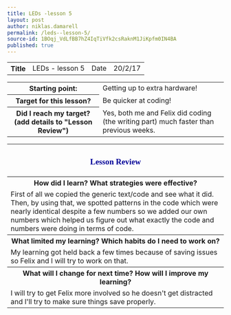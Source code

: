 ```yaml
---
title: LEDs -lesson 5
layout: post
author: niklas.damarell
permalink: /leds--lesson-5/
source-id: 1BOqj_VdLfBB7hZ4IqTiVfk2csRaknM1JiKpfm0IN4BA
published: true
---
```

<table>
  <tr>
    <th>Title</th>
    <td>LEDs - lesson 5</td>
    <td>Date</td>
    <td>20/2/17</td>
  </tr>
</table>


<table>
  <tr>
    <th>Starting point:</th>
    <td>Getting up to extra hardware!</td>
  </tr>
  <tr>
    <th>Target for this lesson?</th>
    <td>Be quicker at coding!</td>
  </tr>
  <tr>
    <th>Did I reach my target? 
(add details to "Lesson Review")</th>
    <td> Yes, both me and Felix did coding (the writing part) much faster than previous weeks.</td>
  </tr>
</table>


<table>
  <tr>
    <th><h3><font face="Trebuchet MS" style="color:#000099;">Lesson Review </font></h3></th>
  </tr>
  <tr>
    <th>How did I learn? What strategies were effective? </th>
  </tr>
  <tr>
    <td>First of all we copied the generic text/code and see what it did. Then, by using that, we spotted patterns in the code which were nearly identical despite a few numbers so we added our own numbers which helped us figure out what exactly the code and numbers were doing in terms of code.</td>
  </tr>
  <tr>
    <th>What limited my learning? Which habits do I need to work on? </th>
  </tr>
  <tr>
    <td>My learning got held back a few times because of saving issues so Felix and I will try to work on that.</td>
  </tr>
  <tr>
    <th>What will I change for next time? How will I improve my learning?</th>
  </tr>
  <tr>
    <td>I will try to get Felix more involved so he doesn't get distracted and I'll try to make sure things save properly.</td>
  </tr>
</table>

<html>
<script async src="//pagead2.googlesyndication.com/pagead/js/adsbygoogle.js"></script>
<script>
  (adsbygoogle = window.adsbygoogle || []).push({
    google_ad_client: "ca-pub-7853205013294084",
    enable_page_level_ads: true
  });
</script>
</html>
